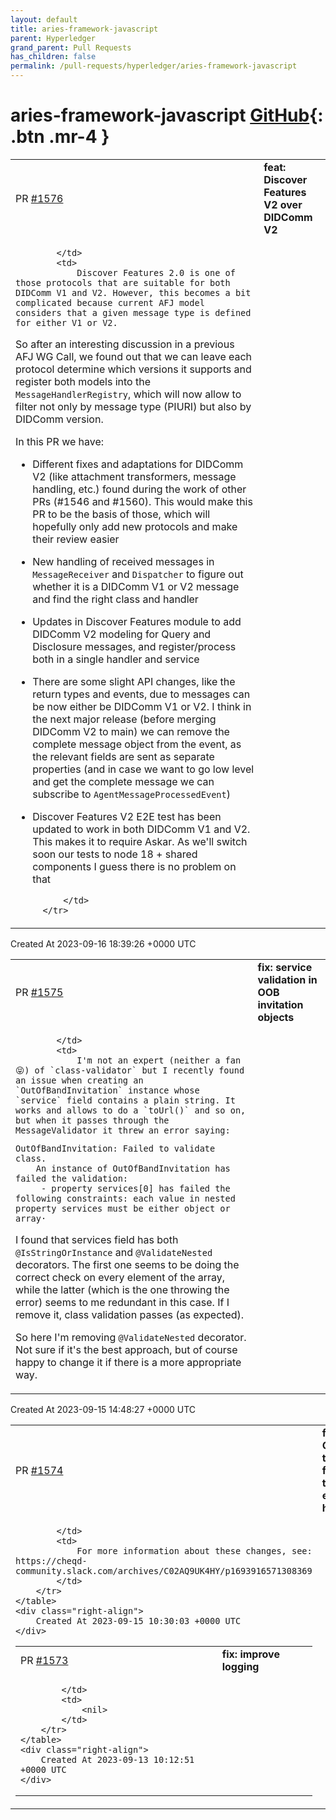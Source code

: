 ```yaml
---
layout: default
title: aries-framework-javascript
parent: Hyperledger
grand_parent: Pull Requests
has_children: false
permalink: /pull-requests/hyperledger/aries-framework-javascript
---
```


# aries-framework-javascript <span class="fs-3 right-align">[GitHub](https://github.com/hyperledger/aries-framework-javascript){: .btn .mr-4 }</span>


<div>
    <table>
        <tr>
            <td>
                PR <a href="https://github.com/hyperledger/aries-framework-javascript/pull/1576" class=".btn">#1576</a>
            </td>
            <td>
                <b>
                    feat: Discover Features V2 over DIDComm V2
                </b>
            </td>
        </tr>
        <tr>
            <td>
                
            </td>
            <td>
                Discover Features 2.0 is one of those protocols that are suitable for both DIDComm V1 and V2. However, this becomes a bit complicated because current AFJ model considers that a given message type is defined for either V1 or V2.

So after an interesting discussion in a previous AFJ WG Call, we found out that we can leave each protocol determine which versions it supports and register both models into the `MessageHandlerRegistry`, which will now allow to filter not only by message type (PIURI) but also by DIDComm version.

In this PR we have:
- Different fixes and adaptations for DIDComm V2 (like attachment transformers, message handling, etc.) found during the work of other PRs (#1546 and #1560). This would make this PR to be the basis of those, which will hopefully only add new protocols and make their review easier
- New handling of received messages in `MessageReceiver` and `Dispatcher` to figure out whether it is a DIDComm V1 or V2 message and find the right class and handler
- Updates in Discover Features module to add DIDComm V2 modeling for Query and Disclosure messages, and register/process both in a single handler and service
- There are some slight API changes, like the return types and events, due to messages can be now either be DIDComm V1 or V2. I think in the next major release (before merging DIDComm V2 to main) we can remove the complete message object from the event, as the relevant fields are sent as separate properties (and in case we want to go low level and get the complete message we can subscribe  to `AgentMessageProcessedEvent`)
- Discover Features V2 E2E test has been updated to work in both DIDComm V1 and V2. This makes it to require Askar. As we'll switch soon our tests to node 18 + shared components I guess there is no problem on that


            </td>
        </tr>
    </table>
    <div class="right-align">
        Created At 2023-09-16 18:39:26 +0000 UTC
    </div>
</div>

<div>
    <table>
        <tr>
            <td>
                PR <a href="https://github.com/hyperledger/aries-framework-javascript/pull/1575" class=".btn">#1575</a>
            </td>
            <td>
                <b>
                    fix: service validation in OOB invitation objects
                </b>
            </td>
        </tr>
        <tr>
            <td>
                
            </td>
            <td>
                I'm not an expert (neither a fan 😝) of `class-validator` but I recently found an issue when creating an `OutOfBandInvitation` instance whose `service` field contains a plain string. It works and allows to do a `toUrl()` and so on, but when it passes through the MessageValidator it threw an error saying:

```
OutOfBandInvitation: Failed to validate class.
    An instance of OutOfBandInvitation has failed the validation:
     - property services[0] has failed the following constraints: each value in nested property services must be either object or array·
```

I found that services field has both `@IsStringOrInstance` and `@ValidateNested` decorators. The first one seems to be doing the correct check on every element of the array, while the latter (which is the one  throwing the error) seems to me redundant in this case. If I remove it, class validation passes (as expected). 

So here I'm removing `@ValidateNested` decorator. Not sure if it's the best approach, but of course happy to change it if there is a more appropriate way.
            </td>
        </tr>
    </table>
    <div class="right-align">
        Created At 2023-09-15 14:48:27 +0000 UTC
    </div>
</div>

<div>
    <table>
        <tr>
            <td>
                PR <a href="https://github.com/hyperledger/aries-framework-javascript/pull/1574" class=".btn">#1574</a>
            </td>
            <td>
                <b>
                    fix(cheqd): Changed the name formatting to a encoded hex value
                </b>
            </td>
        </tr>
        <tr>
            <td>
                
            </td>
            <td>
                For more information about these changes, see: https://cheqd-community.slack.com/archives/C02AQ9UK4HY/p1693916571308369
            </td>
        </tr>
    </table>
    <div class="right-align">
        Created At 2023-09-15 10:30:03 +0000 UTC
    </div>
</div>

<div>
    <table>
        <tr>
            <td>
                PR <a href="https://github.com/hyperledger/aries-framework-javascript/pull/1573" class=".btn">#1573</a>
            </td>
            <td>
                <b>
                    fix: improve logging
                </b>
            </td>
        </tr>
        <tr>
            <td>
                
            </td>
            <td>
                <nil>
            </td>
        </tr>
    </table>
    <div class="right-align">
        Created At 2023-09-13 10:12:51 +0000 UTC
    </div>
</div>


